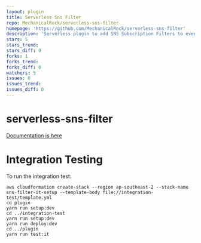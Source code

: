 ```yaml
---
layout: plugin
title: Serverless Sns Filter
repo: MechanicalRock/serverless-sns-filter
homepage: 'https://github.com/MechanicalRock/serverless-sns-filter'
description: 'Serverless plugin to add SNS Subscription Filters to events'
stars: 5
stars_trend: 
stars_diff: 0
forks: 1
forks_trend: 
forks_diff: 0
watchers: 5
issues: 0
issues_trend: 
issues_diff: 0
---
```



# serverless-sns-filter

[Documentation is here](plugin/)

# Integration Testing

To run the integration test:

```
aws cloudformation create-stack --region ap-southeast-2 --stack-name sns-filter-it-setup --template-body file://integration-test/template.yml
cd plugin
yarn run setup:dev
cd ../integration-test
yarn run setup:dev
yarn run deploy:dev
cd ../plugin
yarn run test:it
```
